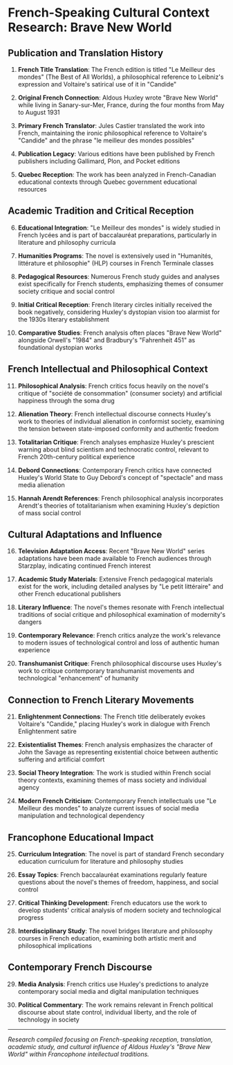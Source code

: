 # French-Speaking Cultural Context Research: Brave New World

## Publication and Translation History

1. **French Title Translation**: The French edition is titled "Le Meilleur des mondes" (The Best of All Worlds), a philosophical reference to Leibniz's expression and Voltaire's satirical use of it in "Candide"

2. **Original French Connection**: Aldous Huxley wrote "Brave New World" while living in Sanary-sur-Mer, France, during the four months from May to August 1931

3. **Primary French Translator**: Jules Castier translated the work into French, maintaining the ironic philosophical reference to Voltaire's "Candide" and the phrase "le meilleur des mondes possibles"

4. **Publication Legacy**: Various editions have been published by French publishers including Gallimard, Plon, and Pocket editions

5. **Quebec Reception**: The work has been analyzed in French-Canadian educational contexts through Quebec government educational resources

## Academic Tradition and Critical Reception

6. **Educational Integration**: "Le Meilleur des mondes" is widely studied in French lycées and is part of baccalauréat preparations, particularly in literature and philosophy curricula

7. **Humanities Programs**: The novel is extensively used in "Humanités, littérature et philosophie" (HLP) courses in French Terminale classes

8. **Pedagogical Resources**: Numerous French study guides and analyses exist specifically for French students, emphasizing themes of consumer society critique and social control

9. **Initial Critical Reception**: French literary circles initially received the book negatively, considering Huxley's dystopian vision too alarmist for the 1930s literary establishment

10. **Comparative Studies**: French analysis often places "Brave New World" alongside Orwell's "1984" and Bradbury's "Fahrenheit 451" as foundational dystopian works

## French Intellectual and Philosophical Context

11. **Philosophical Analysis**: French critics focus heavily on the novel's critique of "société de consommation" (consumer society) and artificial happiness through the soma drug

12. **Alienation Theory**: French intellectual discourse connects Huxley's work to theories of individual alienation in conformist society, examining the tension between state-imposed conformity and authentic freedom

13. **Totalitarian Critique**: French analyses emphasize Huxley's prescient warning about blind scientism and technocratic control, relevant to French 20th-century political experience

14. **Debord Connections**: Contemporary French critics have connected Huxley's World State to Guy Debord's concept of "spectacle" and mass media alienation

15. **Hannah Arendt References**: French philosophical analysis incorporates Arendt's theories of totalitarianism when examining Huxley's depiction of mass social control

## Cultural Adaptations and Influence

16. **Television Adaptation Access**: Recent "Brave New World" series adaptations have been made available to French audiences through Starzplay, indicating continued French interest

17. **Academic Study Materials**: Extensive French pedagogical materials exist for the work, including detailed analyses by "Le petit littéraire" and other French educational publishers

18. **Literary Influence**: The novel's themes resonate with French intellectual traditions of social critique and philosophical examination of modernity's dangers

19. **Contemporary Relevance**: French critics analyze the work's relevance to modern issues of technological control and loss of authentic human experience

20. **Transhumanist Critique**: French philosophical discourse uses Huxley's work to critique contemporary transhumanist movements and technological "enhancement" of humanity

## Connection to French Literary Movements

21. **Enlightenment Connections**: The French title deliberately evokes Voltaire's "Candide," placing Huxley's work in dialogue with French Enlightenment satire

22. **Existentialist Themes**: French analysis emphasizes the character of John the Savage as representing existential choice between authentic suffering and artificial comfort

23. **Social Theory Integration**: The work is studied within French social theory contexts, examining themes of mass society and individual agency

24. **Modern French Criticism**: Contemporary French intellectuals use "Le Meilleur des mondes" to analyze current issues of social media manipulation and technological dependency

## Francophone Educational Impact

25. **Curriculum Integration**: The novel is part of standard French secondary education curriculum for literature and philosophy studies

26. **Essay Topics**: French baccalauréat examinations regularly feature questions about the novel's themes of freedom, happiness, and social control

27. **Critical Thinking Development**: French educators use the work to develop students' critical analysis of modern society and technological progress

28. **Interdisciplinary Study**: The novel bridges literature and philosophy courses in French education, examining both artistic merit and philosophical implications

## Contemporary French Discourse

29. **Media Analysis**: French critics use Huxley's predictions to analyze contemporary social media and digital manipulation techniques

30. **Political Commentary**: The work remains relevant in French political discourse about state control, individual liberty, and the role of technology in society

---

*Research compiled focusing on French-speaking reception, translation, academic study, and cultural influence of Aldous Huxley's "Brave New World" within Francophone intellectual traditions.*